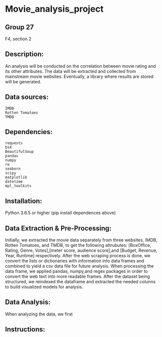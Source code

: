 # Movie_analysis_project

## Group 27
F4, section 2
## Description:
An analysis will be conducted on the correlation between movie rating and its other attributes. The data will be extracted and collected from mainstream movie websites. Eventually, a library where results are stored will be generated.
## Data sources:
```
IMDB
Rotten Tomatoes
TMDB
```
## Dependencies:
```
requests
bs4 
BeautifulSoup
pandas
numpy
re
seaborn
scipy
matplotlib
datetime
mpl_toolkits

```
## Installation:
Python 3.6.5 or higher
(pip install dependences above)

## Data Extraction & Pre-Processing:
Initially, we extracted the movie data separately from three websites, IMDB, Rotten Tomatoes, and TMDB, to get the following attrubutes: [BoxOffice, Rating, Genre, Votes],[meter score, audience score],and [Budget, Revenue, Year, Runtime] respectively. After the web scraping process is done, we convert the lists or dictionaries with information into data frames and combined to yield a csv data file for future analysis. When processing the data frame, we applied pandas, numpy,and regex packages in order to convert the web text into more readable frames. After the dataset being structured, we reindexed the dataframe and extracted the needed colunns to build visualized models for analysis.

## Data Analysis:
When analyzing the data, we first 

## Instructions:





